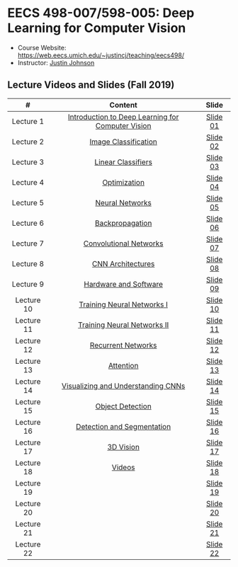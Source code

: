 # EECS 498-007/598-005: Deep Learning for Computer Vision

- Course Website: https://web.eecs.umich.edu/~justincj/teaching/eecs498/
- Instructor: [Justin Johnson](https://web.eecs.umich.edu/~justincj/)

## Lecture Videos and Slides (Fall 2019)

|#|Content|Slide|
|:---:|:---:|:---:|
|Lecture 1|[Introduction to Deep Learning for Computer Vision](https://www.youtube.com/watch?v=dJYGatp4SvA)|[Slide 01](https://web.eecs.umich.edu/~justincj/slides/eecs498/498_FA2019_lecture01.pdf)|
|Lecture 2|[Image Classification](https://www.youtube.com/watch?v=0nqvO3AM2Vw)|[Slide 02](https://web.eecs.umich.edu/~justincj/slides/eecs498/498_FA2019_lecture02.pdf)|
|Lecture 3|[Linear Classifiers](https://www.youtube.com/watch?v=qcSEP17uKKY)|[Slide 03](https://web.eecs.umich.edu/~justincj/slides/eecs498/498_FA2019_lecture03.pdf)|
|Lecture 4|[Optimization](https://www.youtube.com/watch?v=YnQJTfbwBM8)|[Slide 04](https://web.eecs.umich.edu/~justincj/slides/eecs498/498_FA2019_lecture04.pdf)|
|Lecture 5|[Neural Networks](https://www.youtube.com/watch?v=g6InpdhUblE)|[Slide 05](https://web.eecs.umich.edu/~justincj/slides/eecs498/498_FA2019_lecture05.pdf)|
|Lecture 6|[Backpropagation](https://www.youtube.com/watch?v=dB-u77Y5a6A)|[Slide 06](https://web.eecs.umich.edu/~justincj/slides/eecs498/498_FA2019_lecture06.pdf)|
|Lecture 7|[Convolutional Networks](https://www.youtube.com/watch?v=ANyxBVxmdZ0)|[Slide 07](https://web.eecs.umich.edu/~justincj/slides/eecs498/498_FA2019_lecture07.pdf)|
|Lecture 8|[CNN Architectures](https://www.youtube.com/watch?v=XaZIlVrIO-Q)|[Slide 08](https://web.eecs.umich.edu/~justincj/slides/eecs498/498_FA2019_lecture08.pdf)|
|Lecture 9|[Hardware and Software](https://www.youtube.com/watch?v=oXPX8GIOiU4)|[Slide 09](https://web.eecs.umich.edu/~justincj/slides/eecs498/498_FA2019_lecture09.pdf)|
|Lecture 10|[Training Neural Networks I](https://www.youtube.com/watch?v=lGbQlr1Ts7w)|[Slide 10](https://web.eecs.umich.edu/~justincj/slides/eecs498/498_FA2019_lecture10.pdf)|
|Lecture 11|[Training Neural Networks II](https://www.youtube.com/watch?v=WUazOtlti0g)|[Slide 11](https://web.eecs.umich.edu/~justincj/slides/eecs498/498_FA2019_lecture11.pdf)|
|Lecture 12|[Recurrent Networks](https://www.youtube.com/watch?v=dUzLD91Sj-o)|[Slide 12](https://web.eecs.umich.edu/~justincj/slides/eecs498/498_FA2019_lecture12.pdf)|
|Lecture 13|[Attention](https://www.youtube.com/watch?v=YAgjfMR9R_M)|[Slide 13](https://web.eecs.umich.edu/~justincj/slides/eecs498/498_FA2019_lecture13.pdf)|
|Lecture 14|[Visualizing and Understanding CNNs](https://www.youtube.com/watch?v=G1hGwHVykDU)|[Slide 14](https://web.eecs.umich.edu/~justincj/slides/eecs498/498_FA2019_lecture14.pdf)|
|Lecture 15|[Object Detection](https://www.youtube.com/watch?v=TB-fdISzpHQ)|[Slide 15](https://web.eecs.umich.edu/~justincj/slides/eecs498/498_FA2019_lecture15.pdf)|
|Lecture 16|[Detection and Segmentation](https://www.youtube.com/watch?v=9AyMR4IhSWQ)|[Slide 16](https://web.eecs.umich.edu/~justincj/slides/eecs498/498_FA2019_lecture16.pdf)|
|Lecture 17|[3D Vision](https://www.youtube.com/watch?v=S1_nCdLUQQ8)|[Slide 17](https://web.eecs.umich.edu/~justincj/slides/eecs498/498_FA2019_lecture17.pdf)|
|Lecture 18|[Videos](https://www.youtube.com/watch?v=A9D6NXBJdwU)|[Slide 18](https://web.eecs.umich.edu/~justincj/slides/eecs498/498_FA2019_lecture18.pdf)|
|Lecture 19||[Slide 19]()|
|Lecture 20||[Slide 20]()|
|Lecture 21||[Slide 21]()|
|Lecture 22||[Slide 22]()|

